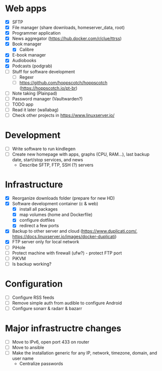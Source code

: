 # Web apps

- [X] SFTP
- [X] File manager (share downloads, homeserver\_data, root)
- [X] Programmer application
- [X] News aggregator (https://hub.docker.com/r/clue/ttrss)
- [X] Book manager
  - [X] Calibre
- [X] E-book manager
- [X] Audiobooks
- [X] Podcasts (podgrab)
- [ ] Stuff for software development
    - [ ] Regexr
    - [ ] https://github.com/hoppscotch/hoppscotch (https://hoppscotch.io/pt-br)
- [ ] Note taking (Plainpad)
- [ ] Password manager (Vaultwarden?)
- [ ] TODO app
- [ ] Read it later (wallabag)
- [ ] Check other projects in https://www.linuxserver.io/

# Development

- [ ] Write software to run kindlegen
- [ ] Create new homepage with apps, graphs (CPU, RAM...), last backup date, start/stop services, and news
  - Describe SFTP, FTP, SSH (?) servers

# Infrastructure

- [X] Reorganize downloads folder (prepare for new HD)
- [X] Software development container (c & web)
  - [X] install all packages
  - [X] map volumes (home and Dockerfile)
  - [X] configure dotfiles
  - [X] redirect a few ports
- [X] Backup to other server and cloud (https://www.duplicati.com/, https://docs.linuxserver.io/images/docker-duplicati)
- [X] FTP server only for local network
- [ ] PiHole
- [ ] Protect machine with firewall (ufw?) - protect FTP port
- [ ] PiKVM
- [ ] Is backup working?

# Configuration

- [ ] Configure RSS feeds
- [ ] Remove simple auth from audible to configure Android
- [ ] Configure sonarr & radarr & bazarr

# Major infrastructre changes

- [ ] Move to IPv6, open port 433 on router
- [ ] Move to ansible
- [ ] Make the installation generic for any IP, network, timezone, domain, and user name
  - Centralize passwords
